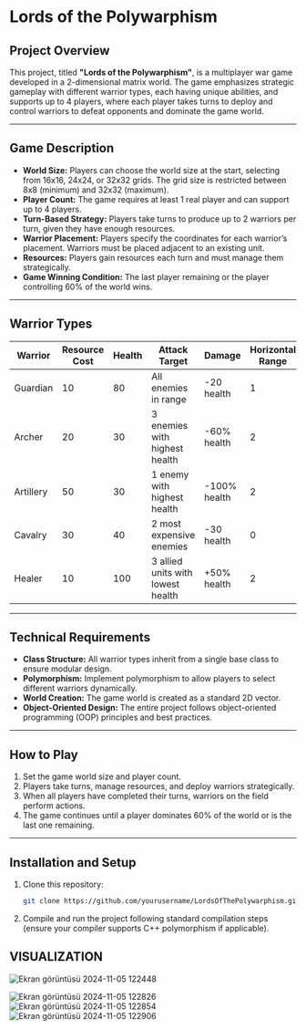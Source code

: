 # Lords of the Polywarphism

## Project Overview
This project, titled **"Lords of the Polywarphism"**, is a multiplayer war game developed in a 2-dimensional matrix world. The game emphasizes strategic gameplay with different warrior types, each having unique abilities, and supports up to 4 players, where each player takes turns to deploy and control warriors to defeat opponents and dominate the game world.

---

## Game Description

- **World Size:** Players can choose the world size at the start, selecting from 16x16, 24x24, or 32x32 grids. The grid size is restricted between 8x8 (minimum) and 32x32 (maximum).
- **Player Count:** The game requires at least 1 real player and can support up to 4 players.
- **Turn-Based Strategy:** Players take turns to produce up to 2 warriors per turn, given they have enough resources.
- **Warrior Placement:** Players specify the coordinates for each warrior’s placement. Warriors must be placed adjacent to an existing unit.
- **Resources:** Players gain resources each turn and must manage them strategically.
- **Game Winning Condition:** The last player remaining or the player controlling 60% of the world wins.

---

## Warrior Types

| Warrior   | Resource Cost | Health | Attack Target                   | Damage            | Horizontal Range | Vertical Range | Diagonal Range |
|-----------|---------------|--------|---------------------------------|-------------------|------------------|----------------|----------------|
| Guardian  | 10            | 80     | All enemies in range           | -20 health        | 1                | 1              | 1              |
| Archer    | 20            | 30     | 3 enemies with highest health  | -60% health       | 2                | 2              | 2              |
| Artillery | 50            | 30     | 1 enemy with highest health    | -100% health      | 2                | 2              | 0              |
| Cavalry   | 30            | 40     | 2 most expensive enemies       | -30 health        | 0                | 0              | 3              |
| Healer    | 10            | 100    | 3 allied units with lowest health | +50% health   | 2                | 2              | 2              |

---

## Technical Requirements

- **Class Structure:** All warrior types inherit from a single base class to ensure modular design.
- **Polymorphism:** Implement polymorphism to allow players to select different warriors dynamically.
- **World Creation:** The game world is created as a standard 2D vector.
- **Object-Oriented Design:** The entire project follows object-oriented programming (OOP) principles and best practices.

---

## How to Play

1. Set the game world size and player count.
2. Players take turns, manage resources, and deploy warriors strategically.
3. When all players have completed their turns, warriors on the field perform actions.
4. The game continues until a player dominates 60% of the world or is the last one remaining.

---

## Installation and Setup

1. Clone this repository:
    ```bash
    git clone https://github.com/yourusername/LordsOfThePolywarphism.git
    ```
2. Compile and run the project following standard compilation steps (ensure your compiler supports C++ polymorphism if applicable).



## VISUALIZATION 
![Ekran görüntüsü 2024-11-05 122448](https://github.com/user-attachments/assets/8b58cefa-991f-4e2e-9b01-5ffaf87d139a)

![Ekran görüntüsü 2024-11-05 122826](https://github.com/user-attachments/assets/3081bff6-e0b6-4e65-81c2-4b49c22f5b49)
![Ekran görüntüsü 2024-11-05 122854](https://github.com/user-attachments/assets/129dc630-a1af-4edd-b07b-fa46af3d4f19)
![Ekran görüntüsü 2024-11-05 122906](https://github.com/user-attachments/assets/c0fc6839-c0f0-4ab1-94e9-5898996f05b1)
